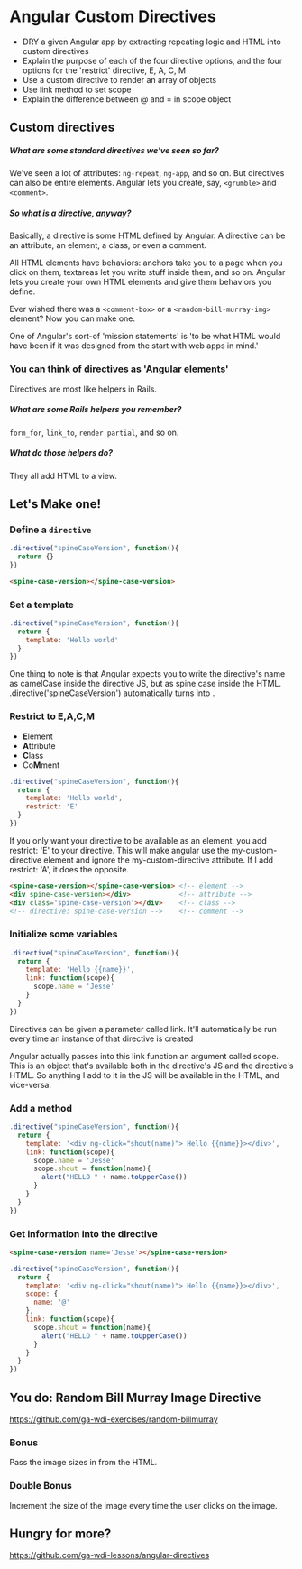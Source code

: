 # Angular Custom Directives

- DRY a given Angular app by extracting repeating logic and HTML into custom directives
- Explain the purpose of each of the four directive options, and the four options for the 'restrict' directive, E, A, C, M
- Use a custom directive to render an array of objects
- Use link method to set scope
- Explain the difference between @ and = in scope object


## Custom directives

##### What are some *standard* directives we've seen so far?

We've seen a lot of attributes: `ng-repeat`, `ng-app`, and so on. But directives
can also be entire elements. Angular lets you create, say, `<grumble>` and
`<comment>`.

##### So what *is* a directive, anyway?

Basically, a directive is some HTML defined by Angular. A directive can be an
attribute, an element, a class, or even a comment.

All HTML elements have behaviors: anchors take you to a page when you click on
them, textareas let you write stuff inside them, and so on. Angular lets you
create your own HTML elements and give them behaviors you define.

Ever wished there was a `<comment-box>` or a `<random-bill-murray-img>` element?
Now you can make one.

One of Angular's sort-of 'mission statements' is 'to be what HTML would have
been if it was designed from the start with web apps in mind.'

### You can think of directives as 'Angular elements'

Directives are most like helpers in Rails.

##### What are some Rails helpers you remember?

`form_for`, `link_to`, `render partial`, and so on.

##### What do those helpers do?

They all add HTML to a view.

## Let's Make one!

### Define a `directive`

```js
.directive("spineCaseVersion", function(){
  return {}
})
```

```html
<spine-case-version></spine-case-version>
```


### Set a template

```js
.directive("spineCaseVersion", function(){
  return {
    template: 'Hello world'
  }
})
```
One thing to note is that Angular expects you to write the directive's name as camelCase inside the directive JS, but as spine case inside the HTML. .directive('spineCaseVersion') automatically turns into <spine-case-version>.



### Restrict to E,A,C,M

- **E**lement
- **A**ttribute
- **C**lass
- Co**M**ment

```js
.directive("spineCaseVersion", function(){
  return {
    template: 'Hello world',
    restrict: 'E'
  }
})
```
If you only want your directive to be available as an element, you add restrict: 'E' to your directive. This will make angular use the my-custom-directive element and ignore the my-custom-directive attribute. If I add restrict: 'A', it does the opposite.

```html
<spine-case-version></spine-case-version> <!-- element -->
<div spine-case-version></div>            <!-- attribute -->
<div class='spine-case-version'></div>    <!-- class -->
<!-- directive: spine-case-version -->    <!-- comment -->
```

### Initialize some variables
```js
.directive("spineCaseVersion", function(){
  return {
    template: 'Hello {{name}}',
    link: function(scope){
      scope.name = 'Jesse'
    }
  }
})
```

Directives can be given a parameter called link. It'll automatically be run every time an instance of that directive is created

Angular actually passes into this link function an argument called scope. This is an object that's available both in the directive's JS and the directive's HTML. So anything I add to it in the JS will be available in the HTML, and vice-versa.

### Add a method

```js
.directive("spineCaseVersion", function(){
  return {
    template: '<div ng-click="shout(name)"> Hello {{name}}></div>',
    link: function(scope){
      scope.name = 'Jesse'
      scope.shout = function(name){
        alert("HELLO " + name.toUpperCase())
      }
    }
  }
})
```

### Get information into the directive

```html
<spine-case-version name='Jesse'></spine-case-version>
```

```js
.directive("spineCaseVersion", function(){
  return {
    template: '<div ng-click="shout(name)"> Hello {{name}}></div>',
    scope: {
      name: '@'
    },
    link: function(scope){
      scope.shout = function(name){
        alert("HELLO " + name.toUpperCase())
      }
    }
  }
})
```

## You do: Random Bill Murray Image Directive

https://github.com/ga-wdi-exercises/random-billmurray

### Bonus

Pass the image sizes in from the HTML.

### Double Bonus

Increment the size of the image every time the user clicks on the image.

## Hungry for more?

https://github.com/ga-wdi-lessons/angular-directives

